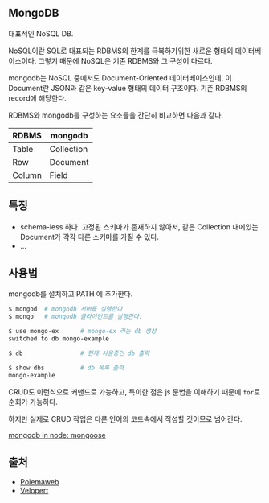 ## MongoDB

대표적인 NoSQL DB. 

NoSQL이란 SQL로 대표되는 RDBMS의 한계를 극복하기위한 새로운 형태의 데이터베이스이다. 그렇기 때문에 NoSQL은 기존 RDBMS와 그 구성이 다르다.

mongodb는 NoSQL 중에서도 Document-Oriented 데이터베이스인데, 이 Document란 JSON과 같은 key-value 형태의 데이터 구조이다. 기존 RDBMS의 record에 해당한다.

RDBMS와 mongodb를 구성하는 요소들을 간단히 비교하면 다음과 같다.

|RDBMS|mongodb|
|---|---|
|Table|Collection|
|Row|Document|
|Column|Field|

## 특징

- schema-less 하다. 고정된 스키마가 존재하지 않아서, 같은 Collection 내에있는 Document가 각각 다른 스키마를 가질 수 있다.
- ...

## 사용법

mongodb를 설치하고 PATH 에 추가한다.

```bash
$ mongod  # mongodb 서버를 실행한다
$ mongo   # mongodb 클라이언트를 실행한다.
```

```bash
$ use mongo-ex      # mongo-ex 라는 db 생성
switched to db mongo-example

$ db                # 현재 사용중인 db 출력

$ show dbs          # db 목록 출력
mongo-example
```

CRUD도 이런식으로 커맨드로 가능하고, 특이한 점은 js 문법을 이해하기 때문에 `for`로 순회가 가능하다.

하지만 실제로 CRUD 작업은 다른 언어의 코드속에서 작성할 것이므로 넘어간다.

[mongodb in node: mongoose]()

## 출처

- [Poiemaweb](https://poiemaweb.com/mongdb-basics)
- [Velopert](https://velopert.com/436)